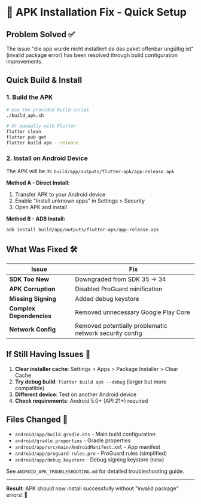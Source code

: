 # 🔧 APK Installation Fix - Quick Setup

## Problem Solved ✅
The issue "die app wurde nicht installiert da das paket offenbar ungültig ist" (invalid package error) has been resolved through build configuration improvements.

## Quick Build & Install

### 1. Build the APK
```bash
# Use the provided build script
./build_apk.sh

# Or manually with Flutter
flutter clean
flutter pub get
flutter build apk --release
```

### 2. Install on Android Device
The APK will be in: `build/app/outputs/flutter-apk/app-release.apk`

**Method A - Direct Install:**
1. Transfer APK to your Android device
2. Enable "Install unknown apps" in Settings > Security
3. Open APK and install

**Method B - ADB Install:**
```bash
adb install build/app/outputs/flutter-apk/app-release.apk
```

## What Was Fixed 🛠️

| Issue | Fix |
|-------|-----|
| **SDK Too New** | Downgraded from SDK 35 → 34 |
| **APK Corruption** | Disabled ProGuard minification |
| **Missing Signing** | Added debug keystore |
| **Complex Dependencies** | Removed unnecessary Google Play Core |
| **Network Config** | Removed potentially problematic network security config |

## If Still Having Issues 🚨

1. **Clear installer cache**: Settings > Apps > Package Installer > Clear Cache
2. **Try debug build**: `flutter build apk --debug` (larger but more compatible)
3. **Different device**: Test on another Android device
4. **Check requirements**: Android 5.0+ (API 21+) required

## Files Changed 📁

- `android/app/build.gradle.kts` - Main build configuration
- `android/gradle.properties` - Gradle properties
- `android/app/src/main/AndroidManifest.xml` - App manifest
- `android/app/proguard-rules.pro` - ProGuard rules (simplified)
- `android/app/debug.keystore` - Debug signing keystore (new)

See `ANDROID_APK_TROUBLESHOOTING.md` for detailed troubleshooting guide.

---
**Result**: APK should now install successfully without "invalid package" errors! 🎉